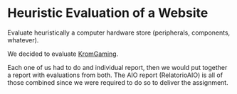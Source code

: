 # Heuristic Evaluation of a Website

Evaluate heuristically a computer hardware store (peripherals, components, whatever).

We decided to evaluate [KromGaming](https://store.kromgaming.com/).

Each one of us had to do and individual report, then we would put together a report with evaluations from both. The AIO report (RelatorioAIO) is all of those combined since we were required to do so to deliver the assignment.